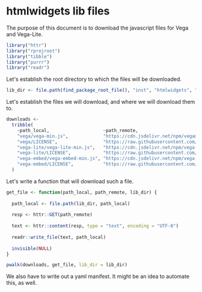 htmlwidgets lib files
================

The purpose of this document is to download the javascript files for Vega and Vega-Lite.

``` r
library("httr")
library("rprojroot")
library("tibble")
library("purrr")
library("readr")
```

Let's establish the root directory to which the files will be downloaded.

``` r
lib_dir <- file.path(find_package_root_file(), "inst", "htmlwidgets", "lib")
```

Let's establish the files we will download, and where we will download them to.

``` r
downloads <-
  tribble(
    ~path_local,                    ~path_remote,
    "vega/vega-min.js",             "https://cdn.jsdelivr.net/npm/vega@3.2.1",
    "vega/LICENSE",                 "https://raw.githubusercontent.com/vega/vega/master/LICENSE",
    "vega-lite/vega-lite-min.js",   "https://cdn.jsdelivr.net/npm/vega-lite@2.3.1",
    "vega-lite/LICENSE",            "https://raw.githubusercontent.com/vega/vega-lite/master/LICENSE",
    "vega-embed/vega-embed-min.js", "https://cdn.jsdelivr.net/npm/vega-embed@3.2.0",
    "vega-embed/LICENSE",           "https://raw.githubusercontent.com/vega/vega-embed/master/LICENSE"
  )
```

Let's write a function that will download such a file.

``` r
get_file <- function(path_local, path_remote, lib_dir) {
  
  path_local <- file.path(lib_dir, path_local)
  
  resp <- httr::GET(path_remote)
  
  text <- httr::content(resp, type = "text", encoding = "UTF-8")
  
  readr::write_file(text, path_local)
  
  invisible(NULL)
}
```

``` r
pwalk(downloads, get_file, lib_dir = lib_dir)
```

We also have to write out a yaml manifest. It might be an idea to automate this, as well.
